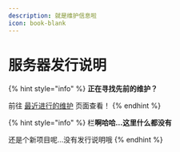 ```yaml
---
description: 就是维护信息啦
icon: book-blank
---
```


# 服务器发行说明

{% hint style="info" %}
**正在寻找先前的维护？**

前往 [最近进行的维护](zui-jin-jin-xing-de-wei-hu.md) 页面查看！
{% endhint %}

{% hint style="info" %}
栏**啊哈哈...这里什么都没有**

还是个新项目呢...没有发行说明哦
{% endhint %}
